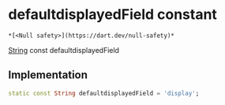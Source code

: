 


# defaultdisplayedField constant




    *[<Null safety>](https://dart.dev/null-safety)*


[String](https://api.flutter.dev/flutter/dart-core/String-class.html) const defaultdisplayedField
  







## Implementation

```dart
static const String defaultdisplayedField = 'display';


```







